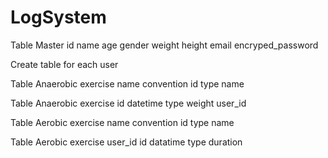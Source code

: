 # LogSystem
Table Master
id name age gender weight height email encryped_password

Create table for each user

Table Anaerobic exercise name convention
id type name

Table Anaerobic exercise
id datetime type weight user_id

Table Aerobic exercise name convention
id type name

Table Aerobic exercise user_id
id datatime type duration

